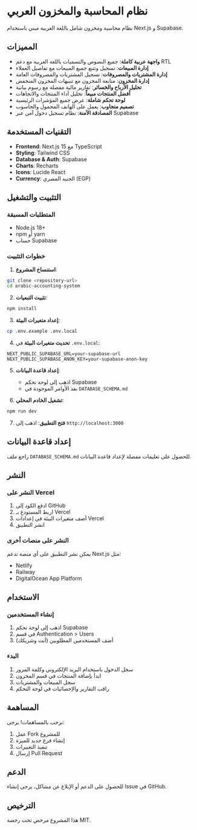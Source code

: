 # نظام المحاسبة والمخزون العربي

نظام محاسبة ومخزون شامل باللغة العربية مبني باستخدام Next.js و Supabase.

## المميزات

- **واجهة عربية كاملة**: جميع النصوص والتسميات باللغة العربية مع دعم RTL
- **إدارة المبيعات**: تسجيل وتتبع جميع المبيعات مع تفاصيل العملاء
- **إدارة المشتريات والمصروفات**: تسجيل المشتريات والمصروفات العامة
- **إدارة المخزون**: متابعة المخزون مع تنبيهات المخزون المنخفض
- **تحليل الأرباح والخسائر**: تقارير مالية مفصلة مع رسوم بيانية
- **أفضل المنتجات مبيعاً**: تحليل أداء المنتجات والاتجاهات
- **لوحة تحكم شاملة**: عرض جميع المؤشرات الرئيسية
- **تصميم متجاوب**: يعمل على الهاتف المحمول والحاسوب
- **المصادقة الآمنة**: نظام تسجيل دخول آمن عبر Supabase

## التقنيات المستخدمة

- **Frontend**: Next.js 15 مع TypeScript
- **Styling**: Tailwind CSS
- **Database & Auth**: Supabase
- **Charts**: Recharts
- **Icons**: Lucide React
- **Currency**: الجنيه المصري (EGP)

## التثبيت والتشغيل

### المتطلبات المسبقة

- Node.js 18+ 
- npm أو yarn
- حساب Supabase

### خطوات التثبيت

1. **استنساخ المشروع**:
```bash
git clone <repository-url>
cd arabic-accounting-system
```

2. **تثبيت التبعيات**:
```bash
npm install
```

3. **إعداد متغيرات البيئة**:
```bash
cp .env.example .env.local
```

4. **تحديث متغيرات البيئة** في `.env.local`:
```
NEXT_PUBLIC_SUPABASE_URL=your-supabase-url
NEXT_PUBLIC_SUPABASE_ANON_KEY=your-supabase-anon-key
```

5. **إعداد قاعدة البيانات**:
   - اذهب إلى لوحة تحكم Supabase
   - نفذ الأوامر الموجودة في `DATABASE_SCHEMA.md`

6. **تشغيل الخادم المحلي**:
```bash
npm run dev
```

7. **فتح التطبيق**: اذهب إلى `http://localhost:3000`

## إعداد قاعدة البيانات

راجع ملف `DATABASE_SCHEMA.md` للحصول على تعليمات مفصلة لإعداد قاعدة البيانات.

## النشر

### النشر على Vercel

1. ادفع الكود إلى GitHub
2. اربط المستودع بـ Vercel
3. أضف متغيرات البيئة في إعدادات Vercel
4. انشر التطبيق

### النشر على منصات أخرى

يمكن نشر التطبيق على أي منصة تدعم Next.js مثل:
- Netlify
- Railway
- DigitalOcean App Platform

## الاستخدام

### إنشاء المستخدمين

1. اذهب إلى لوحة تحكم Supabase
2. في قسم Authentication > Users
3. أضف المستخدمين المطلوبين (أنت وشريكك)

### البدء

1. سجل الدخول باستخدام البريد الإلكتروني وكلمة المرور
2. ابدأ بإضافة المنتجات في قسم المخزون
3. سجل المبيعات والمشتريات
4. راقب التقارير والإحصائيات في لوحة التحكم

## المساهمة

نرحب بالمساهمات! يرجى:
1. عمل Fork للمشروع
2. إنشاء فرع جديد للميزة
3. تنفيذ التغييرات
4. إرسال Pull Request

## الدعم

للحصول على الدعم أو الإبلاغ عن مشاكل، يرجى إنشاء Issue في GitHub.

## الترخيص

هذا المشروع مرخص تحت رخصة MIT.
